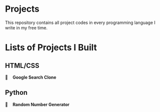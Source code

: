 # Projects
This repository contains all project codes in every programming language I write in my free time.

# Lists of Projects I Built
## HTML/CSS
🔸&nbsp;&nbsp;&nbsp; **Google Search Clone**<br />
## Python
🔸&nbsp;&nbsp;&nbsp; **Random Number Generator** <br />
